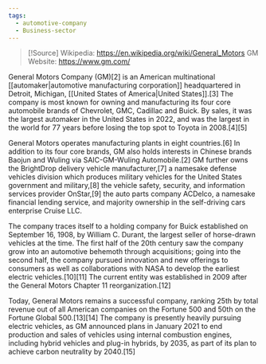 ```yaml
---
tags:
  - automotive-company
  - Business-sector
---
```

>[!Source]
>Wikipedia: https://en.wikipedia.org/wiki/General_Motors
>GM Website: https://www.gm.com/

General Motors Company (GM)[2] is an American multinational [[automaker|automotive manufacturing corporation]] headquartered in Detroit, Michigan, [[United States of America|United States]].[3] The company is most known for owning and manufacturing its four core automobile brands of Chevrolet, GMC, Cadillac and Buick. By sales, it was the largest automaker in the United States in 2022, and was the largest in the world for 77 years before losing the top spot to Toyota in 2008.[4][5]

General Motors operates manufacturing plants in eight countries.[6] In addition to its four core brands, GM also holds interests in Chinese brands Baojun and Wuling via SAIC-GM-Wuling Automobile.[2] GM further owns the BrightDrop delivery vehicle manufacturer,[7] a namesake defense vehicles division which produces military vehicles for the United States government and military,[8] the vehicle safety, security, and information services provider OnStar,[9] the auto parts company ACDelco, a namesake financial lending service, and majority ownership in the self-driving cars enterprise Cruise LLC.

The company traces itself to a holding company for Buick established on September 16, 1908, by William C. Durant, the largest seller of horse-drawn vehicles at the time. The first half of the 20th century saw the company grow into an automotive behemoth through acquisitions; going into the second half, the company pursued innovation and new offerings to consumers as well as collaborations with NASA to develop the earliest electric vehicles.[10][11] The current entity was established in 2009 after the General Motors Chapter 11 reorganization.[12]

Today, General Motors remains a successful company, ranking 25th by total revenue out of all American companies on the Fortune 500 and 50th on the Fortune Global 500.[13][14] The company is presently heavily pursuing electric vehicles, as GM announced plans in January 2021 to end production and sales of vehicles using internal combustion engines, including hybrid vehicles and plug-in hybrids, by 2035, as part of its plan to achieve carbon neutrality by 2040.[15] 